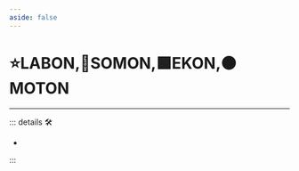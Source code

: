 ```yaml
---
aside: false
---
```

# ⭐<labor>LABON</labor>,🔷<soma>SOMON</soma>,🟩<ekos>EKON</ekos>,🟠<motor>MOTON</motor>

---

<!-- =================================================== -->
<!-- =================================================== -->
<!-- =================================================== -->
<!-- =================================================== -->
<!-- =================================================== -->
::: details 🛠

-

:::